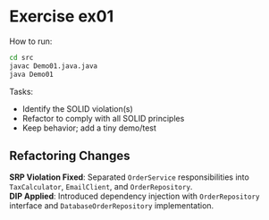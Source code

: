 # Exercise ex01

How to run:

```bash
cd src
javac Demo01.java.java
java Demo01
```

Tasks:

- Identify the SOLID violation(s)
- Refactor to comply with all SOLID principles
- Keep behavior; add a tiny demo/test

## Refactoring Changes

**SRP Violation Fixed**: Separated `OrderService` responsibilities into `TaxCalculator`, `EmailClient`, and `OrderRepository`.  
**DIP Applied**: Introduced dependency injection with `OrderRepository` interface and `DatabaseOrderRepository` implementation.
